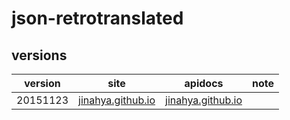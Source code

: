 json-retrotranslated
========

versions
--------
|version|site|apidocs|note|
|-------|----|-------|----|
|20151123|[jinahya.github.io](http://jinahya.github.io/json-retrotranslated/sites/20151123/index.html)|[jinahya.github.io](http://jinahya.github.io/json-retrotranslated/sites/20151123/apidocs/index.html)||
